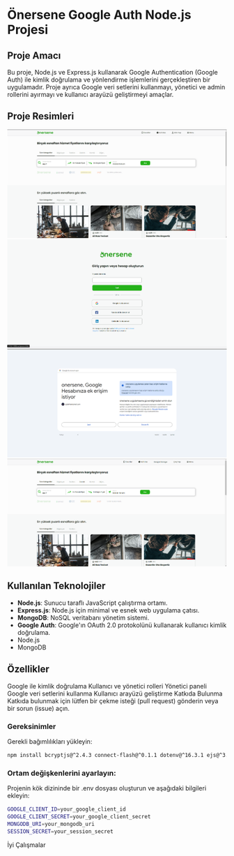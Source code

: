 # Önersene Google Auth Node.js Projesi

## Proje Amacı
Bu proje, Node.js ve Express.js kullanarak Google Authentication (Google Auth) ile kimlik doğrulama ve yönlendirme işlemlerini gerçekleştiren bir uygulamadır. Proje ayrıca Google veri setlerini kullanmayı, yönetici ve admin rollerini ayırmayı ve kullanıcı arayüzü geliştirmeyi amaçlar.

## Proje Resimleri
![1](https://github.com/mekroket/onersene-googleauth-nodejs/blob/main/1.png)
![2](https://github.com/mekroket/onersene-googleauth-nodejs/blob/main/2.png)
![3](https://github.com/mekroket/onersene-googleauth-nodejs/blob/main/3.png)
![4](https://github.com/mekroket/onersene-googleauth-nodejs/blob/main/4.png)

## Kullanılan Teknolojiler
- **Node.js**: Sunucu taraflı JavaScript çalıştırma ortamı.
- **Express.js**: Node.js için minimal ve esnek web uygulama çatısı.
- **MongoDB**: NoSQL veritabanı yönetim sistemi.
- **Google Auth**: Google'ın OAuth 2.0 protokolünü kullanarak kullanıcı kimlik doğrulama.
- Node.js
- MongoDB
  
## Özellikler
Google ile kimlik doğrulama
Kullanıcı ve yönetici rolleri
Yönetici paneli
Google veri setlerini kullanma
Kullanıcı arayüzü geliştirme
Katkıda Bulunma
Katkıda bulunmak için lütfen bir çekme isteği (pull request) gönderin veya bir sorun (issue) açın.

### Gereksinimler
Gerekli bağımlılıkları yükleyin:


```bash
npm install bcryptjs@^2.4.3 connect-flash@^0.1.1 dotenv@^16.3.1 ejs@^3.1.9 express@^4.18.2 express-ejs-layouts@^2.5.1 express-flash@^0.0.2 express-session@^1.17.3 intl-tel-input@^18.2.1 mongoose@^7.5.4 multer@^1.4.5-lts.1 passport@^0.6.0 passport-google-oauth@^2.0.0 passport-google-oauth2@^0.2.0 passport-local@^1.0.0 twilio@^4.18.1
```

### Ortam değişkenlerini ayarlayın:
Projenin kök dizininde bir .env dosyası oluşturun ve aşağıdaki bilgileri ekleyin:
```bash
GOOGLE_CLIENT_ID=your_google_client_id
GOOGLE_CLIENT_SECRET=your_google_client_secret
MONGODB_URI=your_mongodb_uri
SESSION_SECRET=your_session_secret
```

İyi Çalışmalar


